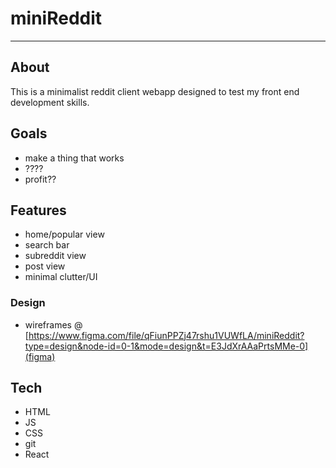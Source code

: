 # miniReddit
---
## About
This is a minimalist reddit client webapp designed to test my front end development skills.

## Goals
- make a thing that works
- ????
- profit??

## Features
- home/popular view
- search bar
- subreddit view
- post view
- minimal clutter/UI

### Design
- wireframes @ [https://www.figma.com/file/qFiunPPZj47rshu1VUWfLA/miniReddit?type=design&node-id=0-1&mode=design&t=E3JdXrAAaPrtsMMe-0](figma)

## Tech
- HTML
- JS
- CSS
- git
- React
